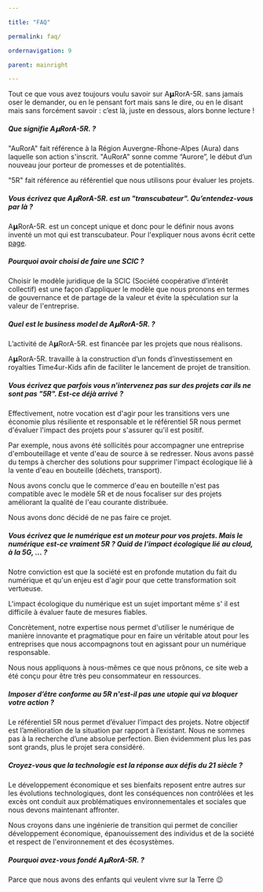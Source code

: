 ```yaml
---

title: "FAQ"

permalink: faq/

ordernavigation: 9

parent: mainright

---
```


Tout ce que vous avez toujours voulu savoir sur A𝝻RorA-5R. sans jamais oser le demander, ou en le pensant fort mais sans le dire, ou en le disant mais sans forcément savoir : c’est là, juste en dessous, alors bonne lecture !

##### Que signifie A𝝻RorA-5R. ?

"AuRorA" fait référence à la Région Auvergne-Rĥone-Alpes (Aura) dans laquelle son action s'inscrit. "AuRorA" sonne comme “Aurore”, le début d’un nouveau jour porteur de promesses et de potentialités.

"5R" fait référence au référentiel que nous utilisons pour évaluer les projets.

##### Vous écrivez que A𝝻RorA-5R. est un "transcubateur". Qu’entendez-vous par là ?

A𝝻RorA-5R. est un concept unique et donc pour le définir nous avons inventé un mot qui est transcubateur. Pour l'expliquer nous avons écrit cette [page](https://www.google.com/url?q=https://aurora-5r.fr/transcubateur/&sa=D&source=editors&ust=1612784451261000&usg=AOvVaw2xU0l4i-c4Cx1uptf5v8mX).

##### Pourquoi avoir choisi de faire une SCIC ?

Choisir le modèle juridique de la SCIC (Société coopérative d’intérêt collectif) est une façon d’appliquer le modèle que nous pronons en termes de gouvernance et de partage de la valeur et évite la spéculation sur la valeur de l'entreprise.

##### Quel est le business model de A𝝻RorA-5R. ?

L’activité de A𝝻RorA-5R. est financée par les projets que nous réalisons. 

A𝝻RorA-5R. travaille à la construction d’un fonds d’investissement en royalties Time4ur-Kids afin de faciliter le lancement de projet de transition.

##### Vous écrivez que parfois vous n'intervenez pas sur des projets car ils ne sont pas "5R". Est-ce déjà arrivé ?

Effectivement, notre vocation est d'agir pour les transitions vers une économie plus résiliente et responsable et le référentiel 5R nous permet d'évaluer l'impact des projets pour s'assurer qu'il est positif.

Par exemple, nous avons été sollicités pour accompagner une entreprise d'embouteillage et vente d'eau de source à se redresser. Nous avons passé du temps à chercher des solutions pour supprimer l'impact écologique lié à la vente d'eau en bouteille (déchets, transport).

Nous avons conclu que le commerce d'eau en bouteille n'est pas compatible avec le modèle 5R et de nous focaliser sur des projets améliorant la qualité de l'eau courante distribuée.

Nous avons donc décidé de ne pas faire ce projet.

##### Vous écrivez que le numérique est un moteur pour vos projets. Mais le numérique est-ce vraiment 5R ? Quid de l'impact écologique lié au cloud, à la 5G, ... ?

Notre conviction est que la société est en profonde mutation du fait du numérique et qu'un enjeu est d'agir pour que cette transformation soit vertueuse.

L'impact écologique du numérique est un sujet important même s' il est difficile à évaluer faute de mesures fiables.

Concrètement, notre expertise nous permet d'utiliser le numérique de manière innovante et pragmatique pour en faire un véritable atout pour les entreprises que nous accompagnons tout en agissant pour un numérique responsable.

Nous nous appliquons à nous-mêmes ce que nous prônons, ce site web a été conçu pour être très peu consommateur en ressources.

##### Imposer d’être conforme au 5R n'est-il pas une utopie qui va bloquer votre action ?

Le référentiel 5R nous permet d’évaluer l’impact des projets. Notre objectif est l’amélioration de la situation par rapport à l’existant. Nous ne sommes pas à la recherche d’une absolue perfection. Bien évidemment plus les pas sont grands, plus le projet sera considéré.

##### Croyez-vous que la technologie est la réponse aux défis du 21 siècle ?

Le développement économique et ses bienfaits reposent entre autres sur les évolutions technologiques, dont les conséquences non contrôlées et les excès ont conduit aux problématiques environnementales et sociales que nous devons maintenant affronter.

Nous croyons dans une ingénierie de transition qui permet de concilier développement économique, épanouissement des individus et de la société et respect de l'environnement et des écosystèmes.

##### Pourquoi avez-vous fondé A𝝻RorA-5R. ?

Parce que nous avons des enfants qui veulent vivre sur la Terre 😉

